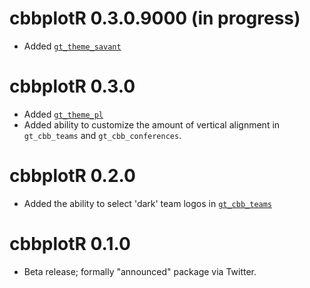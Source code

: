 # cbbplotR 0.3.0.9000 (in progress)
- Added [`gt_theme_savant`](https://cbbplotr.aweatherman.com/reference/gt_theme_savant.html)

# cbbplotR 0.3.0
- Added [`gt_theme_pl`](https://cbbplotr.aweatherman.com/reference/gt_theme_pl.html)
- Added ability to customize the amount of vertical alignment in `gt_cbb_teams` and `gt_cbb_conferences`.

# cbbplotR 0.2.0

- Added the ability to select 'dark' team logos in [`gt_cbb_teams`](https://cbbplotr.aweatherman.com/reference/gt_cbb_teams.html)

# cbbplotR 0.1.0

- Beta release; formally "announced" package via Twitter.
